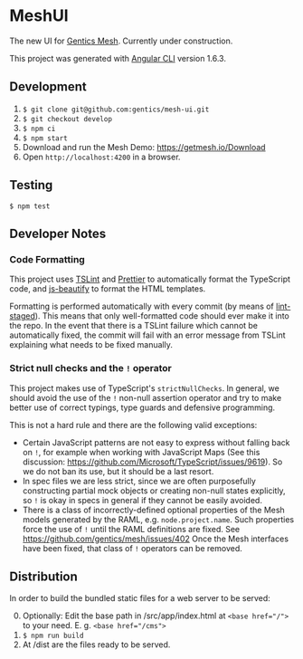 # MeshUI

The new UI for [Gentics Mesh](https://getmesh.io). Currently under construction.

This project was generated with [Angular CLI](https://github.com/angular/angular-cli) version 1.6.3.

## Development

1. `$ git clone git@github.com:gentics/mesh-ui.git`
2. `$ git checkout develop`
3. `$ npm ci`
4. `$ npm start`
5. Download and run the Mesh Demo: https://getmesh.io/Download
6. Open `http://localhost:4200` in a browser.

## Testing

```
$ npm test
```

## Developer Notes

### Code Formatting

This project uses [TSLint](https://palantir.github.io/tslint/) and [Prettier](https://prettier.io/) to automatically format the TypeScript code, 
and [js-beautify](https://github.com/beautify-web/js-beautify) to format the HTML templates.

Formatting is performed automatically with every commit (by means of [lint-staged](https://github.com/okonet/lint-staged)). This means that
only well-formatted code should ever make it into the repo. In the event that there is a TSLint failure which cannot be automatically
fixed, the commit will fail with an error message from TSLint explaining what needs to be fixed manually.


### Strict null checks and the `!` operator

This project makes use of TypeScript's `strictNullChecks`. In general, we should avoid the use of the `!` non-null
assertion operator and try to make better use of correct typings, type guards and defensive programming.

This is not a hard rule and there are the following valid exceptions:

* Certain JavaScript patterns are not easy to express without falling back on `!`, for example when working with JavaScript Maps
 (See this discussion: https://github.com/Microsoft/TypeScript/issues/9619). So we do not ban its use, but
it should be a last resort.
* In spec files we are less strict, since we are often purposefully constructing partial mock objects or creating
non-null states explicitly, so `!` is okay in specs in general if they cannot be easily avoided.
* There is a class of incorrectly-defined optional properties of the Mesh models generated by the RAML, e.g. `node.project.name`. Such
properties force the use of `!` until the RAML definitions are fixed. See https://github.com/gentics/mesh/issues/402
Once the Mesh interfaces have been fixed, that class of `!` operators can be removed.

## Distribution

In order to build the bundled static files for a web server to be served:

0. Optionally: Edit the base path in /src/app/index.html at ```<base href="/">``` to your need. E. g. ```<base href="/cms">```
1. ```$ npm run build```
2. At /dist are the files ready to be served.
